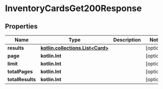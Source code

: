 
# InventoryCardsGet200Response

## Properties
Name | Type | Description | Notes
------------ | ------------- | ------------- | -------------
**results** | [**kotlin.collections.List&lt;Card&gt;**](Card.md) |  |  [optional]
**page** | **kotlin.Int** |  |  [optional]
**limit** | **kotlin.Int** |  |  [optional]
**totalPages** | **kotlin.Int** |  |  [optional]
**totalResults** | **kotlin.Int** |  |  [optional]



